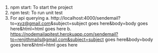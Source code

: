 1. npm start: To start the project
2. npm test: To run unit test
3. For api querying
	a. http://localhost:4000/sendemail?to=xyz@gmail.com&subject=subject goes here&body=body goes here&html=html goes here
	b. https://nodemailapitest.herokuapp.com/sendemail?to=renjithmails@gmail.com&subject=subject goes here&body=body goes here&html=html goes here



